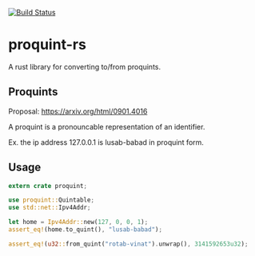 [![Build Status](https://travis-ci.org/christian-blades-cb/proquint-rs.svg?branch=master)](https://travis-ci.org/christian-blades-cb/proquint-rs)

# proquint-rs

A rust library for converting to/from proquints.

## Proquints

Proposal: https://arxiv.org/html/0901.4016

A proquint is a pronouncable representation of an identifier.

Ex. the ip address 127.0.0.1 is lusab-babad in proquint form.

## Usage

``` rust
extern crate proquint;

use proquint::Quintable;
use std::net::Ipv4Addr;

let home = Ipv4Addr::new(127, 0, 0, 1);
assert_eq!(home.to_quint(), "lusab-babad");

assert_eq!(u32::from_quint("rotab-vinat").unwrap(), 3141592653u32);
```
